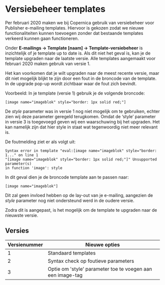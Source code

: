 # Versiebeheer templates
Per februari 2020 maken we bij Copernica gebruik van versiebeheer voor Publisher e-mailing templates. Hiervoor is gekozen zodat we nieuwe functionaliteiten kunnen toevoegen zonder dat bestaande templates verkeerd kunnen gaan functioneren.

Onder **E-mailings → Template [naam] → Template-versiebeheer** is inzichtelijk of je template up to date is. Als dit niet het geval is, kan je de template upgraden naar de laatste versie. Alle templates aangemaakt voor februari 2020 maken gebruik van versie 1. 

Het kan voorkomen dat je wilt upgraden naar de meest recente versie, maar dit niet mogelijk blijkt te zijn door een fout in de broncode van de template. In de upgrade pop-up wordt zichtbaar waar de fout zich bevindt.

Voorbeeld:
In je template (versie 1) gebruik je de volgende broncode:
```
[image name="imageblok" style="border: 1px solid red;"]
```

De *style* parameter was in versie 1 nog niet mogelijk om te gebruiken, echter zien wij deze parameter geregeld terugkomen. Omdat de ‘style’ parameter in versie 3 is toegevoegd geven wij een waarschuwing bij het upgraden. Het kan namelijk zijn dat hier style in staat wat tegenwoordig niet meer relevant is.

De foutmelding ziet er als volgt uit:  
```
Syntax error in template "eval:[image name="imageblok" style="border: 1..." on line 1 
"[image name="imageblok" style="border: 1px solid red;"]" Unsupported parameter(s) 
in function 'image': style
```

In dit geval dien je de broncode template aan te passen naar:  
```
[image name="imageblok"]
```

Dit zal geen invloed hebben op de lay-out van je e-mailing, aangezien de *style* parameter nog niet ondersteund werd in de oudere versie.

Zodra dit is aangepast, is het mogelijk om de template te upgraden naar de nieuwste versie.

## Versies

| Versienummer             | Nieuwe opties                                                                |
|--------------------------|------------------------------------------------------------------------------|
| 1                        | Standaard templates                                                          |
| 2                        | Syntax check op foutieve parameters                                          |
| 3                        | Optie om 'style' parameter toe te voegen aan een image-tag                   |
